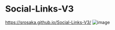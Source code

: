 # Social-Links-V3
https://srosaka.github.io/Social-Links-V3/
![image](https://github.com/user-attachments/assets/85ede603-b6be-4561-ba9a-c5f9f276735f)

